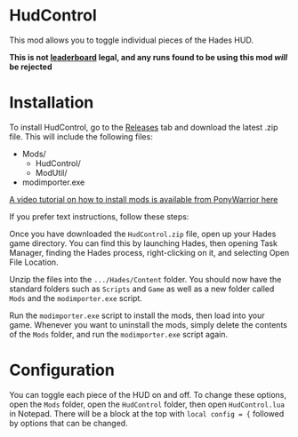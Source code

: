 # HudControl
This mod allows you to toggle individual pieces of the Hades HUD.

**This is not [leaderboard](https://speedrun.com/hades) legal, and any runs found to be using this mod _will_ be rejected** 

# Installation
To install HudControl, go to the [Releases](https://github.com/Museus/HudControl/releases) tab and download the latest .zip file. This will include the following files:

-   Mods/
    - HudControl/
    - ModUtil/
-   modimporter.exe

[A video tutorial on how to install mods is available from PonyWarrior here](https://www.youtube.com/watch?v=YF0ij7MgOrI)

If you prefer text instructions, follow these steps:

Once you have downloaded the `HudControl.zip` file, open up your Hades game directory. You can find this by launching Hades, then opening Task Manager, finding the Hades process, right-clicking on it, and selecting Open File Location.

Unzip the files into the `.../Hades/Content` folder. You should now have the standard folders such as `Scripts` and `Game` as well as a new folder called `Mods` and the `modimporter.exe` script.

Run the `modimporter.exe` script to install the mods, then load into your game. Whenever you want to uninstall the mods, simply delete the contents of the `Mods` folder, and run the `modimporter.exe` script again.

# Configuration

You can toggle each piece of the HUD on and off. To change these options, open the `Mods` folder,  open the `HudControl` folder, then open `HudControl.lua` in Notepad. There will be a block at the top with `local config = {` followed by options that can be changed.
